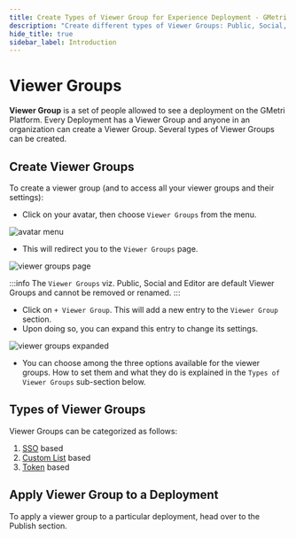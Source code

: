 ```yaml
---
title: Create Types of Viewer Group for Experience Deployment - GMetri XR Platform
description: "Create different types of Viewer Groups: Public, Social, Editor, SSO, Custom Login Form, Token, Apply Viewer Group to a Deploymentof the Experience - Tutorial on GMetri Documentation."
hide_title: true
sidebar_label: Introduction
---
```


# Viewer Groups

**Viewer Group** is a set of people allowed to see a deployment on the GMetri Platform. Every Deployment has a Viewer Group and anyone in an organization can create a Viewer Group. Several types of Viewer Groups can be created. 


## Create Viewer Groups

To create a viewer group (and to access all your viewer groups and their settings):
 
- Click on your avatar, then choose `Viewer Groups` from the menu.

![avatar menu](https://s.vrgmetri.com/image/q_90/gb-web/portal-docs/assets/img/screenshots/avatar_dropdown.png.jpg#boxShadow/)

- This will redirect you to the `Viewer Groups` page.

![viewer groups page](https://s.vrgmetri.com/image/q_90/gb-web/portal-docs/assets/img/screenshots/viewer_groups_page.png.jpg#boxShadow/)

:::info
The `Viewer Groups` viz. Public, Social and Editor are default Viewer Groups and cannot be removed or renamed.
:::

- Click on `+ Viewer Group`. This will add a new entry to the `Viewer Group` section.
- Upon doing so, you can expand this entry to change its settings.

![viewer groups expanded](https://s.vrgmetri.com/image/q_90/gb-web/portal-docs/assets/img/screenshots/viewer_group_expanded.png.jpg#boxShadow/)

- You can choose among the three options available for the viewer groups. How to set them and what they do is explained in the `Types of Viewer Groups` sub-section below.



## Types of Viewer Groups

Viewer Groups can be categorized as follows:

1. [SSO](./viewer_groups/sso) based
2. [Custom List](./viewer_groups/custom_list) based
3. [Token](./viewer_groups/token) based

## Apply Viewer Group to a Deployment 

To apply a viewer group to a particular deployment, head over to the Publish section.
